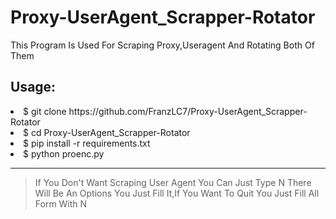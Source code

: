 # Proxy-UserAgent_Scrapper-Rotator
This Program Is Used For Scraping Proxy,Useragent And Rotating Both Of Them

## Usage:
<li>$ git clone https://github.com/FranzLC7/Proxy-UserAgent_Scrapper-Rotator</li>
<li>$ cd Proxy-UserAgent_Scrapper-Rotator</li>
<li>$ pip install -r requirements.txt</li>
<li>$ python proenc.py</li>

---
<blockquote>If You Don't Want Scraping User Agent You Can Just Type N
There Will Be An Options You Just Fill It,If You Want To Quit
You Just Fill All Form With N</blockquote>
